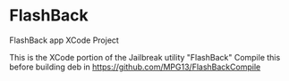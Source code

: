 # FlashBack
FlashBack app XCode Project

This is the XCode portion of the Jailbreak utility "FlashBack"
Compile this before building deb in https://github.com/MPG13/FlashBackCompile
